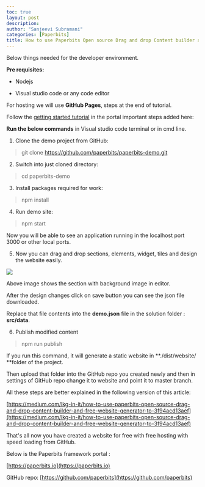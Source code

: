 ```yaml
---
toc: true
layout: post
description: 
author: "Sanjeevi Subramani"
categories: [Paperbits]
title: How to use Paperbits Open source Drag and drop Content builder and free static website generator to develop a website and host it in GitHub pages freely — Part I
---
```


Below things needed for the developer environment.

**Pre requisites:**

* Nodejs

* Visual studio code or any code editor

For hosting we will use **GitHub Pages**, steps at the end of tutorial.

Follow the [getting started tutorial](https://paperbits.io/wiki/getting-started) in the portal important steps added here:

**Run the below commands** in Visual studio code terminal or in cmd line.

 1. Clone the demo project from GitHub:
>  git clone https://github.com/paperbits/paperbits-demo.git

2. Switch into just cloned directory:
>  cd paperbits-demo

3. Install packages required for work:
>  npm install

4. Run demo site:
>  npm start

Now you will be able to see an application running in the localhost port 3000 or other local ports.

5. Now you can drag and drop sections, elements, widget, tiles and design the website easily.

![](https://cdn-images-1.medium.com/max/2058/1*UwlOTV4Y5FvRsiZmQFcgnA.jpeg)

Above image shows the section with background image in editor.

After the design changes click on save button you can see the json file downloaded.

Replace that file contents into the **demo.json** file in the solution folder : **src/data**.

6. Publish modified content
>  npm run publish

If you run this command, it will generate a static website in **./dist/website/ **folder of the project.

Then upload that folder into the GitHub repo you created newly and then in settings of GitHub repo change it to website and point it to master branch.

All these steps are better explained in the following version of this article:

[https://medium.com/lkg-in-it/how-to-use-paperbits-open-source-drag-and-drop-content-builder-and-free-website-generator-to-3f94acd13aef](https://medium.com/lkg-in-it/how-to-use-paperbits-open-source-drag-and-drop-content-builder-and-free-website-generator-to-3f94acd13aef)

That's all now you have created a website for free with free hosting with speed loading from GitHub.

Below is the Paperbits framework portal :

[https://paperbits.io](https://paperbits.io)

GitHub repo: [https://github.com/paperbits](https://github.com/paperbits)
